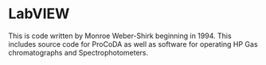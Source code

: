# LabVIEW

This is code written by Monroe Weber-Shirk beginning in 1994. This includes source code for ProCoDA as well as software for operating HP Gas chromatographs and Spectrophotometers.
